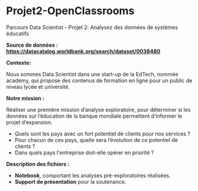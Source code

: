# Projet2-OpenClassrooms
Parcours Data Scientist - Projet 2: Analysez des données de systèmes éducatifs

**Source de données : https://datacatalog.worldbank.org/search/dataset/0038480**

**Contexte:**

Nous sommes Data Scientist dans une start-up de la EdTech, nommée academy, qui propose des contenus de formation en ligne pour un public de niveau lycée et université.

**Notre mission :**

Réaliser une première mission d’analyse exploratoire, pour déterminer si les données sur l’éducation de la banque mondiale permettent d’informer le projet d’expansion.

* Quels sont les pays avec un fort potentiel de clients pour nos services ?
* Pour chacun de ces pays, quelle sera l’évolution de ce potentiel de clients ?
* Dans quels pays l'entreprise doit-elle opérer en priorité ?

**Description des fichiers :**
* **Notebook**, comportant les analyses pré-exploratoires réalisées.
* **Support de présentation** pour la soutenance.
